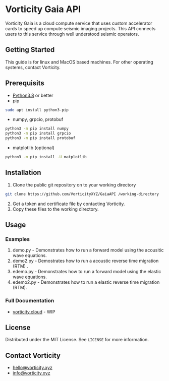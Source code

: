 # Vorticity Gaia API

Vorticity Gaia is a cloud compute service that uses custom accelerator cards to speed up compute seismic imaging projects. This API connects users to this service through well understood seismic operators.

## Getting Started
This guide is for linux and MacOS based machines. For other operating systems, contact Vorticity.

## Prerequisits
* [Python3.8](https://www.python.org/downloads/) or better
* pip
```bash
sudo apt install python3-pip
```
* numpy, grpcio, protobuf
```bash
python3 -m pip install numpy
python3 -m pip install grpcio
python3 -m pip install protobuf
```
* matplotlib (optional)
```bash
python3 -m pip install -U matplotlib
```

## Installation
1. Clone the public git repository on to your working directory
```bash
git clone https://github.com/VorticityXYZ/GaiaAPI /working-directory
```
2. Get a token and certificate file by contacting Vorticity.
3. Copy these files to the working directory.

## Usage
### Examples
1. demo.py - Demonstrates how to run a forward model using the acousitic wave equations.
2. demo2.py - Demostrates how to run a acoustic reverse time migration (RTM) .
3. edemo.py - Demonstrates how to run a forward model using the elastic wave equations.
4. edemo2.py - Demonstrates how to run a elastic reverse time migration (RTM).

### Full Documentation
* [vorticity.cloud](https://www.vorticity.cloud) - WIP

## License

Distributed under the MIT License. See `LICENSE` for more information.

## Contact Vorticity

* <hello@vorticity.xyz>
* <info@vorticity.xyz>



